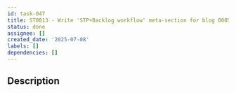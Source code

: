 ```yaml
---
id: task-047
title: ST0013 - Write 'STP+Backlog workflow' meta-section for blog 0005
status: done
assignee: []
created_date: '2025-07-08'
labels: []
dependencies: []
---
```


## Description
